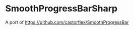 SmoothProgressBarSharp
======================

A port of https://github.com/castorflex/SmoothProgressBar
